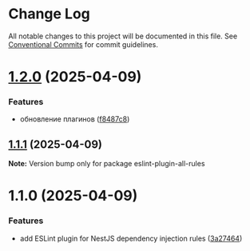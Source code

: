 # Change Log

All notable changes to this project will be documented in this file.
See [Conventional Commits](https://conventionalcommits.org) for commit guidelines.

# [1.2.0](https://github.com/Lomtiqkqkq/eslint-custom-plugins/compare/eslint-plugin-all-rules@1.1.1...eslint-plugin-all-rules@1.2.0) (2025-04-09)


### Features

* обновление плагинов ([f8487c8](https://github.com/Lomtiqkqkq/eslint-custom-plugins/commit/f8487c89046a750b2360687b68cd14778d5e8d6f))





## [1.1.1](https://github.com/Lomtiqkqkq/eslint-custom-plugins/compare/eslint-plugin-all-rules@1.1.0...eslint-plugin-all-rules@1.1.1) (2025-04-09)

**Note:** Version bump only for package eslint-plugin-all-rules





# 1.1.0 (2025-04-09)


### Features

* add ESLint plugin for NestJS dependency injection rules ([3a27464](https://github.com/Lomtiqkqkq/eslint-custom-plugins/commit/3a2746479349a6cfed903690cc5f0829e133ad29))
